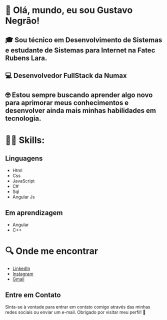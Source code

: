 # 👋 Olá, mundo, eu sou Gustavo Negrão!
## 🎓 Sou técnico em Desenvolvimento de Sistemas e estudante de Sistemas para Internet na Fatec Rubens Lara.
## 💻 Desenvolvedor FullStack da Numax
## 🤓 Estou sempre buscando aprender algo novo para aprimorar meus conhecimentos e desenvolver ainda mais minhas habilidades em tecnologia.

# 👩‍💻 Skills:
## Linguagens
- Html
- Css
- JavaScript
- C#
- Sql
- Angular Js
## Em aprendizagem
- Angular
- C++

# 🔍 Onde me encontrar
- [LinkedIn](www.linkedin.com/in/gustavo-negrão)
- [Instagram](https://www.instagram.com./gug4_negrao/profilecard/?igsh=MXUwbnNmajgwc2cxdg==)
- [Gmail](guieguganegrao@gmail.com)

## Entre em Contato
Sinta-se à vontade para entrar em contato comigo através das minhas redes sociais ou enviar um e-mail.
Obrigado por visitar meu perfil! 🚀
